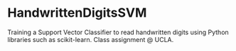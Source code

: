 # HandwrittenDigitsSVM
Training a Support Vector Classifier to read handwritten digits using Python libraries such as scikit-learn. Class assignment @ UCLA.
